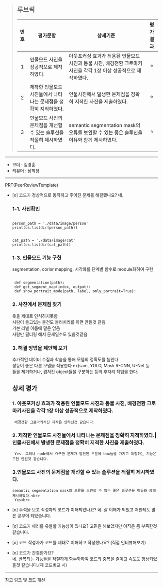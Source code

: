 >## **루브릭**
>
>|번호|평가문항|상세기준|평가결과|
>|:---:|---|---|:---:|
>|1|인물모드 사진을 성공적으로 제작하였다.|아웃포커싱 효과가 적용된 인물모드 사진과 동물 사진, 배경전환 크로마키사진을 각각 1장 이상 성공적으로 제작하였다.|⭐|
>|2|제작한 인물모드 사진들에서 나타나는 문제점을 정확히 지적하였다.|인물사진에서 발생한 문제점을 정확히 지적한 사진을 제출하였다.|⭐|
>|3|인물모드 사진의 문제점을 개선할 수 있는 솔루션을 적절히 제시하였다.|semantic segmentation mask의 오류를 보완할 수 있는 좋은 솔루션을 이유와 함께 제시하였다.|⭐|

----------------------------------------------

- 코더 : 김경훈
- 리뷰어 : 남희정

----------------------------------------------

PRT(PeerReviewTemplate)

- [o] 코드가 정상적으로 동작하고 주어진 문제를 해결했나요?
  네.<br> 
  ### 1-1. 사진확인<br>
  <pre><code>
  person_path = './data/image/person'
  print(os.listdir(person_path))
  </code></pre>
  <pre><code>
  cat_path = './data/image/cat'
  print(os.listdir(cat_path))
  </code></pre>
  ### 1-3. 인물모드 기능 구현<br>
  segmentation, corlor mapping, 시각화를 단계별 함수로 module화하여 구현
  <pre><code>
   def segmentation(path):
   def get_segment_map(index, output):
   def show_portrait_mode(path, label, only_portrait=True):
  </code></pre>
  ### 2. 사진에서 문제점 찾기<br>
    옷을 제대로 인식하지못함<br>
    사람이 들고있는 물건도 블러처리를 하면 안될것 같음<br>
    기본 라벨 이름에 말은 없음<br>
    사람만 필터링 해서 문제일수도 있을것같음<br>
  ### 3. 해결 방법을 제안해 보기
    추가적인 데이터 수집과 학습을 통해 모델의 정확도를 높인다<br>
    성능이 좋은 다른 모델을 적용한다 ex)sam, YOLO, Mask R-CNN, U-Net 등<br>
    들을 제거하거나, 겹쳐진 object들을 구분하는 등의 후처리 작업을 한다.<br>
    
  ## 상세 평가
  ### 1. 아웃포커싱 효과가 적용된 인물모드 사진과 동물 사진, 배경전환 크로마키사진을 각각 1장 이상 성공적으로 제작하였다.
       배경전환 크로마키사진 제작은 안하신것 같습니다. 
  ### 2. 제작한 인물모드 사진들에서 나타나는 문제점을 정확히 지적하였다.|인물사진에서 발생한 문제점을 정확히 지적한 사진을 제출하였다.
       Yes. 그러나 node에서 요구한 문제가 발견된 부분에 box들을 가지고 특정하는 기능은 구현 안된것 같습니다. 
  ### 3.인물모드 사진의 문제점을 개선할 수 있는 솔루션을 적절히 제시하였다.
      semantic segmentation mask의 오류를 보완할 수 있는 좋은 솔루션을 이유와 함께 제시하였다.<br> 
       Yes<br>    
- [o] 주석을 보고 작성자의 코드가 이해되었나요?
   네. 잘 이해가 되었고 저한테도 많은 공부이 되었습니다.<br>
- [o] 코드가 에러를 유발할 가능성이 있나요?
  고민은 해보았지만 아직은 좀 부족한것 같습니다.<br>
- [o] 코드 작성자가 코드를 제대로 이해하고 작성했나요? (직접 인터뷰해보기)
- [o] 코드가 간결한가요?<br> 
  네. 반복되는 기능들을 적절하게 함수화하여 코드의 중복을 줄이고 속도도 향상되었을것 같습니다.(제 코드비교 시)<br> 
 
 ----------------------------------------------

참고 링크 및 코드 개선


